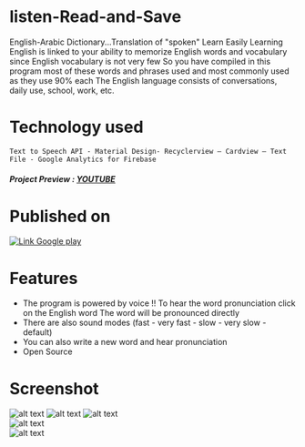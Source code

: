 # listen-Read-and-Save
English-Arabic Dictionary...Translation of "spoken" 
Learn Easily‏ Learning English is linked to your ability to memorize English words and vocabulary since English vocabulary is not very few So you have compiled in this program most of these words and phrases used and most commonly used as they use 90% each The English language consists of conversations, daily use, school, work, etc.

# Technology used
    Text to Speech API - Material Design- Recyclerview – Cardview – Text File - Google Analytics for Firebase

##### Project Preview : [YOUTUBE](https://www.youtube.com/watch?v=_Y8Ibv5vq-8&feature=youtu.be)  

# Published on
  [![Link Google play](https://firebasestorage.googleapis.com/v0/b/learn-esaily.appspot.com/o/LOGO%2F2.png?alt=media&token=149a2fc1-138d-4d20-a283-4a07a08cad85)](https://play.google.com/store/apps/details?id=com.seconeddroid.eng_mahnoud83coffey.learnesaily)


# Features
   * The program is powered by voice !! To hear the word pronunciation click on the English word The word will be pronounced directly
   * There are also sound modes (fast - very fast - slow - very slow - default)
   * You can also write a new word and hear pronunciation
   * Open Source 
   
   # Screenshot
   ![alt text](https://firebasestorage.googleapis.com/v0/b/learn-esaily.appspot.com/o/LearnEasilly%2F1.png?alt=media&token=54f3a27e-5152-4c87-b277-35fa9cbaae9d)
   ![alt text](https://firebasestorage.googleapis.com/v0/b/learn-esaily.appspot.com/o/LearnEasilly%2F2.png?alt=media&token=418d3e26-6b66-4b2d-9911-39810565c1cc)
   ![alt text](https://firebasestorage.googleapis.com/v0/b/learn-esaily.appspot.com/o/LearnEasilly%2F4.png?alt=media&token=95577f74-efd8-4f5a-94df-cacbede8a94f)   
   ![alt text](https://firebasestorage.googleapis.com/v0/b/learn-esaily.appspot.com/o/LearnEasilly%2F5.png?alt=media&token=a4aec979-fb83-4ff5-a755-ea16f47f87c4)      
   ![alt text](https://firebasestorage.googleapis.com/v0/b/learn-esaily.appspot.com/o/LearnEasilly%2F6.png?alt=media&token=f342568f-d2f5-4221-b0c8-2caa3533da8d)
         

   
   
      
